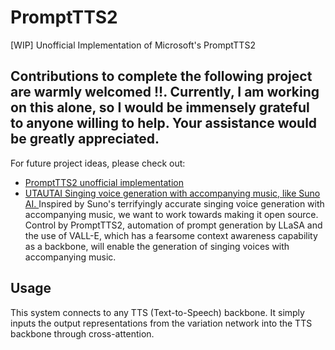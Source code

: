 # PromptTTS2
[WIP] Unofficial Implementation of Microsoft's PromptTTS2

## Contributions to complete the following project are warmly welcomed !!. Currently, I am working on this alone, so I would be immensely grateful to anyone willing to help. Your assistance would be greatly appreciated.

For future project ideas, please check out:
- [PromptTTS2 unofficial implementation](https://github.com/0417keito/PromptTTS2)
- [UTAUTAI Singing voice generation with accompanying music, like Suno AI. ](https://github.com/0417keito/UTAUTAI)
  Inspired by Suno's terrifyingly accurate singing voice generation with accompanying music, we want to work towards
  making it open source.
  Control by PromptTTS2, automation of prompt generation by LLaSA and the use of VALL-E, which has a fearsome context
  awareness capability as a backbone, will enable the generation of singing voices with accompanying music.

## Usage 
This system connects to any TTS (Text-to-Speech) backbone. It simply inputs the output representations from the variation network into the TTS backbone through cross-attention.
